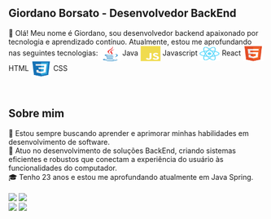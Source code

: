 ## Giordano Borsato - Desenvolvedor BackEnd
👋 Olá! Meu nome é Giordano, sou desenvolvedor backend apaixonado por tecnologia e aprendizado contínuo. Atualmente, estou me aprofundando nas seguintes tecnologias:
  <img align="center" alt="Rafa-Java" height="30" width="40" src="https://raw.githubusercontent.com/devicons/devicon/master/icons/java/java-original.svg"> Java
  <img align="center" alt="Rafa-Js" height="30" width="40" src="https://raw.githubusercontent.com/devicons/devicon/master/icons/javascript/javascript-plain.svg"> Javascript
  <img align="center" alt="Rafa-React" height="30" width="40" src="https://raw.githubusercontent.com/devicons/devicon/master/icons/react/react-original.svg"> React
  <img align="center" alt="Rafa-HTML" height="30" width="40" src="https://raw.githubusercontent.com/devicons/devicon/master/icons/html5/html5-original.svg"> HTML
  <img align="center" alt="Rafa-CSS" height="30" width="40" src="https://raw.githubusercontent.com/devicons/devicon/master/icons/css3/css3-original.svg"> CSS
<div style="display: inline_block"><br>
</div>

## Sobre mim
<div>
  🌱 Estou sempre buscando aprender e aprimorar minhas habilidades em desenvolvimento de software.<br>
  💼 Atuo no desenvolvimento de soluções BackEnd, criando sistemas eficientes e robustos que conectam a experiência do usuário às funcionalidades do computador.<br>
  🎓 Tenho 23 anos e estou me aprofundando atualmente em Java Spring.<br>
</div><br>


<div>
  <img height="180cm" src="https://github-readme-stats.vercel.app/api?username=borsatogiordano&show_icons=true&theme=blue-green"/>
  <img height="180cm" src="https://github-readme-stats.vercel.app/api/top-langs/?username=borsatogiordano&layout=compact&theme=blue-green"/>
</div>
 
<div> 
  <a href="https://www.instagram.com/borsatogiordano_" target="_blank"><img src="https://img.shields.io/badge/-Instagram-%23E4405F?style=for-the-badge&logo=instagram&logoColor=white" target="_blank"></a>
  <a href="www.linkedin.com/in/borsatogiordano_" target="_blank"><img src="https://img.shields.io/badge/-LinkedIn-%230077B5?style=for-the-badge&logo=linkedin&logoColor=white" target="_blank"></a> 
  
</div>
